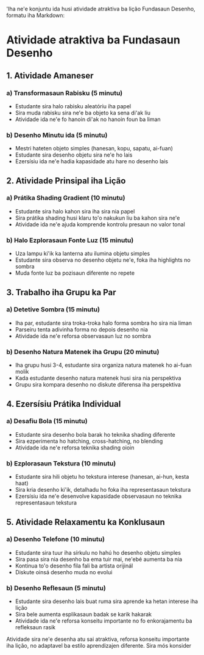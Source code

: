 'Iha ne'e konjuntu ida husi atividade atraktiva ba lição Fundasaun Desenho, formatu iha Markdown:

# Atividade atraktiva ba Fundasaun Desenho

## 1. Atividade Amaneser

### a) Transformasaun Rabisku (5 minutu)
- Estudante sira halo rabisku aleatóriu iha papel
- Sira muda rabisku sira ne'e ba objeto ka sena di'ak liu
- Atividade ida ne'e fo hanoin di'ak no hanoin foun ba liman

### b) Desenho Minutu ida (5 minutu)
- Mestri hateten objeto simples (hanesan, kopu, sapatu, ai-fuan)
- Estudante sira desenho objetu sira ne'e ho lais
- Ezersísiu ida ne'e hadia kapasidade atu hare no desenho lais

## 2. Atividade Prinsipal iha Lição

### a) Prátika Shading Gradient (10 minutu)
- Estudante sira halo kahon sira iha sira nia papel
- Sira prátika shading husi klaru to'o nakukun liu ba kahon sira ne'e
- Atividade ida ne'e ajuda komprende kontrolu presaun no valor tonal

### b) Halo Ezplorasaun Fonte Luz (15 minutu)
- Uza lampu ki'ik ka lanterna atu ilumina objetu simples
- Estudante sira observa no desenho objetu ne'e, foka iha highlights no sombra
- Muda fonte luz ba pozisaun diferente no repete

## 3. Trabalho iha Grupu ka Par 

### a) Detetive Sombra (15 minutu)
- Iha par, estudante sira troka-troka halo forma sombra ho sira nia liman
- Parseiru tenta adivinha forma no depois desenho nia
- Atividade ida ne'e reforsa observasaun luz no sombra

### b) Desenho Natura Matenek iha Grupu (20 minutu)
- Iha grupu husi 3-4, estudante sira organiza natura matenek ho ai-fuan molik
- Kada estudante desenho natura matenek husi sira nia perspektiva
- Grupu sira kompara desenho no diskute diferensa iha perspektiva

## 4. Ezersísiu Prátika Individual

### a) Desafiu Bola (15 minutu)
- Estudante sira desenho bola barak ho teknika shading diferente
- Sira ezperimenta ho hatching, cross-hatching, no blending
- Atividade ida ne'e reforsa teknika shading oioin

### b) Ezplorasaun Tekstura (10 minutu)
- Estudante sira hili objetu ho tekstura interese (hanesan, ai-hun, kesta haat)
- Sira kria desenho ki'ik, detalhadu ho foka iha representasaun tekstura
- Ezersísiu ida ne'e desenvolve kapasidade observasaun no teknika representasaun tekstura

## 5. Atividade Relaxamentu ka Konklusaun

### a) Desenho Telefone (10 minutu)
- Estudante sira tuur iha sírkulu no hahú ho desenho objetu simples
- Sira pasa sira nia desenho ba ema tuir mai, ne'ebé aumenta ba nia
- Kontinua to'o desenho fila fali ba artista orijinál
- Diskute oinsá desenho muda no evolui

### b) Desenho Reflesaun (5 minutu)
- Estudante sira desenho lais buat ruma sira aprende ka hetan interese iha lição
- Sira bele aumenta esplikasaun badak se karik hakarak
- Atividade ida ne'e reforsa konseitu importante no fo enkorajamentu ba refleksaun rasik

Atividade sira ne'e desenha atu sai atraktiva, reforsa konseitu importante iha lição, no adaptavel ba estilo aprendizajen diferente. Sira mós konsider